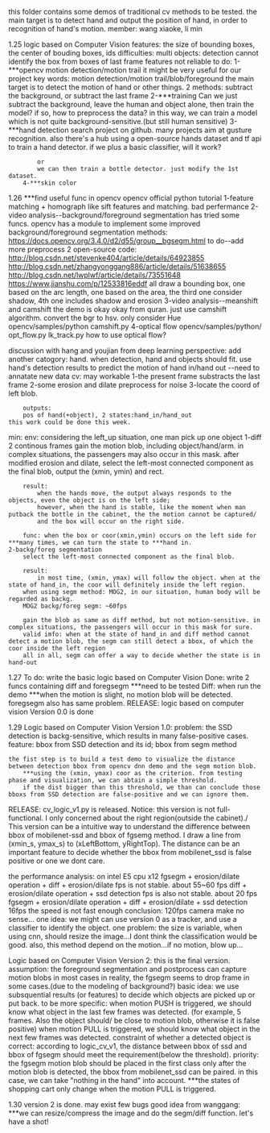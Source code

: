 this folder contains some demos of traditional cv methods to be tested.
the main target is to detect hand and output the position of hand, in order to recognition of hand's motion.
member: wang xiaoke, li min

1.25
logic based on Computer Vision
	features: the size of bounding boxes, the center of bouding boxes, ids
	difficulties:
		multi objects: detection cannot identify the box from boxes of last frame
		features not reliable
	to do:
		1-***opencv motion detection/motion trail
			it might be very useful for our project
			key words: motion detection/motion trail/blob/foreground
			the main target is to detect the motion of hand or other things.
			2 methods: subtract the background, or subtract the last frame
		2-***training
			Can we just subtract the background, leave the human and object alone, then train the model?
			if so, how to preprocess the data?
			in this way, we can train a model which is not quite background-sensitive.(but still human sensitive)
		3-***hand detection
			search project on github.
			many projects aim at gusture recognition. 
			also there's a hub using a open-source hands dataset and tf api to train a hand detector. if we plus a basic classifier, will it work?
			
			or
			we can then train a bottle detector. just modify the 1st dataset.
		4-***skin color

1.26
***find useful func in opencv
	opencv official python tutorial
	1-feature matching + homograph
		like sift features and matching. bad perfermance
	2-video analysis--background/foreground segmentation
		has tried some funcs.
		opencv has a module to implement some improved background/foreground segmentation methods: https://docs.opencv.org/3.4.0/d2/d55/group__bgsegm.html
		to do--add more preprocess
		2 open-source code:
			http://blog.csdn.net/stevenke404/article/details/64923855
			http://blog.csdn.net/zhangyonggang886/article/details/51638655
			http://blog.csdn.net/lwplwf/article/details/73551648
			https://www.jianshu.com/p/12533816eddf
			all draw a bounding box, one based on the arc length, one based on the area, the third one consider shadow, 4th one includes shadow and erosion
	3-video analysis--meanshift and camshift
		the demo is okay okay from quran. just use camshift algorithm.
		convert the bgr to hsv. only consider Hue
		opencv/samples/python
			camshift.py
	4-optical flow
		opencv/samples/python/
			opt_flow.py lk_track.py
		how to use optical flow?

discussion with hang and youjian
	from deep learning perspective:
		add another catogory: hand.
		when detection, hand and objects should fit.
		use hand's detection results to predict the motion of hand in/hand out
		--need to annatate new data
	cv:
		may workable
		1-the present frame substracts the last frame
		2-some erosion and dilate preprocess for noise
		3-locate the coord of left blob.
		
		outputs:
		pos of hand(+object), 2 states:hand_in/hand_out
	this work could be done this week.

min:
	env: considering the left_up situation, one man pick up one object
	1-diff 2 continous frames
		gain the motion blob, including object/hand/arm. in complex situations, the passengers may also occur in this mask.
		after modified erosion and dilate, select the left-most connected component as the final blob, output the (xmin, ymin) and rect.
		
		result: 
			when the hands move, the output always responds to the objects, even the object is on the left side;
			however, when the hand is stable, like the moment when man putback the bottle in the cabinet, the the motion cannot be captured/
			and the box will occur on the right side.
		
		func: when the box or coor(xmin,ymin) occurs on the left side for ***many times, we can turn the state to ***hand in.
	2-backg/foreg segmentation
		select the left-most connected component as the final blob.
		
		result:
			in most time, (xmin, ymax) will follow the object. when at the state of hand_in, the coor will definitely inside the left region.
		when using segm method: MOG2, in our situation, human body will be regarded as backg.
		MOG2 backg/foreg segm: ~60fps
		
		gain the blob as same as diff method, but not motion-sensitive. in complex situations, the passengers will occur in this mask for sure.
		valid imfo: when at the state of hand_in and diff method cannot detect a motion blob, the segm can still detect a bbox, of which the coor inside the left region
		all in all, segm can offer a way to decide whether the state is in hand-out

1.27
To do:
	write the basic logic based on Computer Vision
Done:
	write 2 funcs containing diff and foregsegm
	***need to be tested
Diff:
	when run the demo
	***when the motion is slight, no motion blob will be detected. foregsegm also has same problem.
RELEASE:
	logic based on computer vision Version 0.0 is done

1.29
Logic based on Computer Vision Version 1.0:
	problem: the SSD detection is backg-sensitive, which results in many false-positive cases.
	feature: bbox from SSD detection and its id; bbox from segm method
	
	the fist step is to build a test demo to visualize the distance between detection bbox from opencv dnn demo and the segm motion blob.
		***using the (xmin, ymax) coor as the criterion. from testing phase and visualization, we can abtain a simple threshold.
		if the dist bigger than this threshold, we than can conclude those bboxs from SSD detection are false-positive and we can ignore them.
RELEASE:
	cv_logic_v1.py is released.
	Notice: this version is not full-functional. I only concerned about the right region(outside the cabinet)./
	This version can be a intuitive way to understand the difference between bbox of mobilenet-ssd and bbox of fgsemg method.
	I draw a line from (xmin_s, ymax_s) to (xLeftBottom, yRightTop). The distance can be an important feature to decide whether the bbox from mobilenet_ssd is false positive or one we dont care.

the performance analysis: on intel E5 cpu x12
	fgsegm + erosion/dilate operation + diff + erosion/dilate
		fps is not stable. about 55~60 fps
	diff + erosion/dilate operation + ssd detection
		fps is also not stable. about 20 fps
	fgsegm + erosion/dilate operation + diff + erosion/dilate + ssd detection
		16fps
	the speed is not fast enough
	conclusion: 120fps camera make no sense...
one idea: we might can use version 0 as a tracker, and use a classifier to identify the object.
	one problem: the size is variable, when using cnn, should resize the image...I dont think the classification would be good.
	also, this method depend on the motion...if no motion, blow up...

Logic based on Computer Vision Version 2:
	this is the final version.
	assumption: the foreground segmentation and postprocess can capture motion blobs in most cases
		in reality, the fgsegm seems to drop frame in some cases.(due to the modeling of background?)
	basic idea:
		we use subsquential results (or features) to decide which objects are picked up or put back.
		to be more specific:
			when motion PUSH is triggered, we should know what object in the last few frames was detected. (for example, 5 frames. Also the object should/
			be close to motion blob, otherwise it is false positive)
			when motion PULL is triggered, we should know what object in the next few frames was detected.
		constraint of whether a detected object is correct:
			according to logic_cv_v1, the distance between bbox of ssd and bbox of fgsegm should meet the requirement(below the threshold).
		priority:
			the fgsegm motion blob should be placed in the first class
			only after the motion blob is detected, the bbox from mobilenet_ssd can be paired.
			in this case, we can take "nothing in the hand" into account.
			***the states of shopping cart only change when the motion PULL is triggered.

1.30
version 2 is done. may exist few bugs
good idea from wanggang:
	***we can resize/compress the image and do the segm/diff function. let's have a shot!
